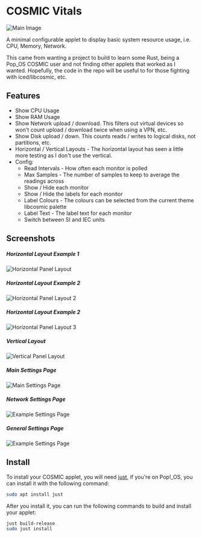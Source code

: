 # COSMIC Vitals
![Main Image](https://github.com/Coinio/cosmic-vitals/blob/main/res/screenshots/main-image.png)


A minimal configurable applet to display basic system resource usage, i.e. CPU, Memory, Network. 

This came from wanting a project to build to learn some Rust, being a Pop_OS COSMIC user and 
not finding other applets that worked as I wanted. Hopefully, the code in the repo will be useful to 
for those fighting with iced/libcosmic, etc.

## Features

* Show CPU Usage
* Show RAM Usage
* Show Network upload / download. This filters out virtual devices so won't count upload / download twice when using a VPN, etc.
* Show Disk upload / down. This counts reads / writes to logical disks, not partitions, etc.
* Horizontal / Vertical Layouts - The horizontal layout has seen a little more testing as I 
  don't use the vertical.
* Config:
  * Read Intervals - How often each monitor is polled
  * Max Samples - The number of samples to keep to average the readings across
  * Show / Hide each monitor
  * Show / Hide the labels for each monitor
  * Label Colours - The colours can be selected from the current theme libcosmic palette
  * Label Text - The label text for each monitor
  * Switch between SI and IEC units

## Screenshots

##### Horizontal Layout Example 1
![Horizontal Panel Layout](https://github.com/Coinio/cosmic-vitals/blob/main/res/screenshots/horizontal-layout.png)

##### Horizontal Layout Example 2
![Horizontal Panel Layout 2](https://github.com/Coinio/cosmic-vitals/blob/main/res/screenshots/horizontal-layout-2.png)

##### Horizontal Layout Example 2
![Horizontal Panel Layout 3](https://github.com/Coinio/cosmic-vitals/blob/main/res/screenshots/horizontal-layout-3.png)

##### Vertical Layout
![Vertical Panel Layout](https://github.com/Coinio/cosmic-vitals/blob/main/res/screenshots/vertical-layout.jpg)
##### Main Settings Page
![Main Settings Page](https://github.com/Coinio/cosmic-vitals/blob/main/res/screenshots/main-settings.png)
##### Network Settings Page
![Example Settings Page](https://github.com/Coinio/cosmic-vitals/blob/main/res/screenshots/example-network-settings.png)
##### General Settings Page
![Example Settings Page](https://github.com/Coinio/cosmic-vitals/blob/main/res/screenshots/general-settings.png)

## Install

To install your COSMIC applet, you will need [just](https://github.com/casey/just), if you're on Pop!\_OS, you can install it with the following command:

```sh
sudo apt install just
```

After you install it, you can run the following commands to build and install your applet:

```sh
just build-release
sudo just install
```
